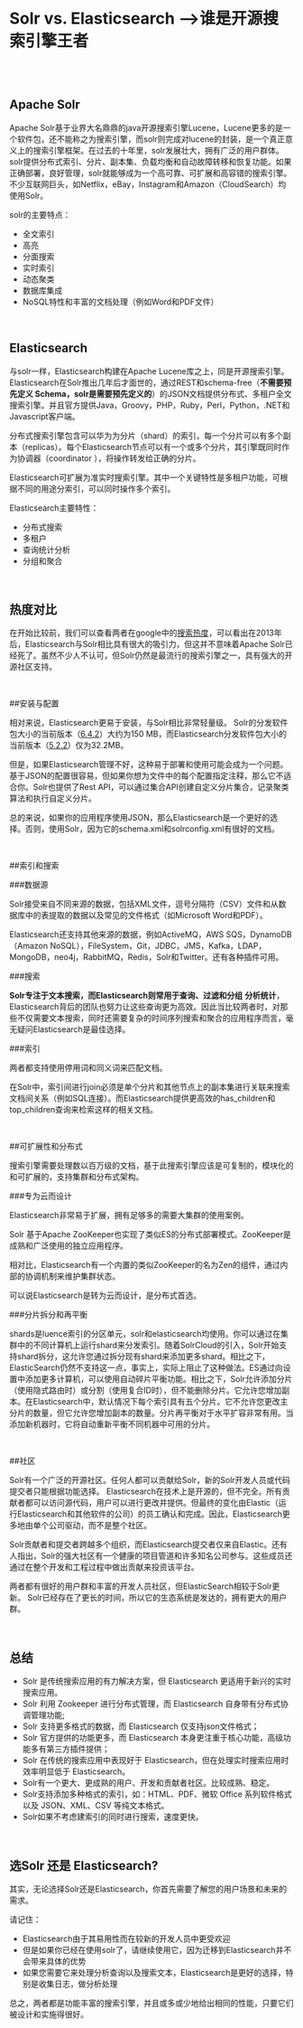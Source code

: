 # Solr vs. Elasticsearch —>谁是开源搜索引擎王者

<br><br>

## Apache Solr

Apache Solr基于业界大名鼎鼎的java开源搜索引擎Lucene，Lucene更多的是一个软件包，还不能称之为搜索引擎，而solr则完成对lucene的封装，是一个真正意义上的搜索引擎框架。在过去的十年里，solr发展壮大，拥有广泛的用户群体。solr提供分布式索引、分片、副本集、负载均衡和自动故障转移和恢复功能。如果正确部署，良好管理，solr就能够成为一个高可靠、可扩展和高容错的搜索引擎。不少互联网巨头，如Netflix，eBay，Instagram和Amazon（CloudSearch）均使用Solr。

solr的主要特点：

- 全文索引
- 高亮
- 分面搜索
- 实时索引
- 动态聚类
- 数据库集成
- NoSQL特性和丰富的文档处理（例如Word和PDF文件）

<br>

## Elasticsearch

与solr一样，Elasticsearch构建在Apache Lucene库之上，同是开源搜索引擎。Elasticsearch在Solr推出几年后才面世的，通过REST和schema-free（**不需要预先定义 Schema，solr是需要预先定义的**）的JSON文档提供分布式、多租户全文搜索引擎。并且官方提供Java，Groovy，PHP，Ruby，Perl，Python，.NET和Javascript客户端。

分布式搜索引擎包含可以华为为分片（shard）的索引，每一个分片可以有多个副本（replicas）。每个Elasticsearch节点可以有一个或多个分片，其引擎既同时作为协调器（coordinator ），将操作转发给正确的分片。

Elasticsearch可扩展为准实时搜索引擎。其中一个关键特性是多租户功能，可根据不同的用途分索引，可以同时操作多个索引。

Elasticsearch主要特性：

- 分布式搜索
- 多租户
- 查询统计分析
- 分组和聚合

<br>

## 热度对比

在开始比较前，我们可以查看两者在google中的[搜索热度](https://trends.google.com/trends/explore?date=all&q=apache%20solr,elasticsearch)，可以看出在2013年后，Elasticsearch与Solr相比具有很大的吸引力，但这并不意味着Apache Solr已经死了。虽然不少人不认可，但Solr仍然是最流行的搜索引擎之一，具有强大的开源社区支持。

<br>

##安装与配置

相对来说，Elasticsearch更易于安装，与Solr相比非常轻量级。 Solr的分发软件包大小的当前版本（[6.4.2](http://mirrors.hust.edu.cn/apache/lucene/solr/6.4.2/)）大约为150 MB，而Elasticsearch分发软件包大小的当前版本（[5.2.2](https://artifacts.elastic.co/downloads/elasticsearch/elasticsearch-5.2.2.tar.gz)）仅为32.2MB。

但是，如果Elasticsearch管理不好，这种易于部署和使用可能会成为一个问题。基于JSON的配置很容易，但如果你想为文件中的每个配置指定注释，那么它不适合你。Solr也提供了Rest API，可以通过集合API创建自定义分片集合，记录聚类算法和执行自定义分片。

总的来说，如果你的应用程序使用JSON，那么Elasticsearch是一个更好的选择。否则，使用Solr，因为它的schema.xml和solrconfig.xml有很好的文档。

<br>

##索引和搜索

###数据源

Solr接受来自不同来源的数据，包括XML文件，逗号分隔符（CSV）文件和从数据库中的表提取的数据以及常见的文件格式（如Microsoft Word和PDF）。

Elasticsearch还支持其他来源的数据，例如ActiveMQ，AWS SQS，DynamoDB（Amazon NoSQL），FileSystem，Git，JDBC，JMS，Kafka，LDAP，MongoDB，neo4j，RabbitMQ，Redis，Solr和Twitter。还有各种插件可用。

###搜索

**Solr专注于文本搜索，而Elasticsearch则常用于查询、过滤和分组** **分析统计**，Elasticsearch背后的团队也努力让这些查询更为高效。因此当比较两者时，对那些不仅需要文本搜索，同时还需要复杂的时间序列搜索和聚合的应用程序而言，毫无疑问Elasticsearch是最佳选择。

###索引

两者都支持使用停用词和同义词来匹配文档。

在Solr中，索引间进行join必须是单个分片和其他节点上的副本集进行关联来搜索文档间关系（例如SQL连接）。而Elasticsearch提供更高效的has_children和top_children查询来检索这样的相关文档。

<br>

##可扩展性和分布式

搜索引擎需要处理数以百万级的文档，基于此搜索引擎应该是可复制的，模块化的和可扩展的，支持集群和分布式架构。

###专为云而设计

Elasticsearch非常易于扩展，拥有足够多的需要大集群的使用案例。

Solr 基于Apache ZooKeeper也实现了类似ES的分布式部署模式。ZooKeeper是成熟和广泛使用的独立应用程序。

相对比，Elasticsearch有一个内置的类似ZooKeeper的名为Zen的组件，通过内部的协调机制来维护集群状态。

可以说Elasticsearch是转为云而设计，是分布式首选。

###分片拆分和再平衡

shards是luence索引的分区单元，solr和elasticsearch均使用。你可以通过在集群中的不同计算机上运行shard来分发索引。随着SolrCloud的引入，Solr开始支持shard拆分，这允许您通过拆分现有shard来添加更多shard。相比之下，ElasticSearch仍然不支持这一点，事实上，实际上阻止了这种做法。ES通过向设置中添加更多计算机，可以使用自动碎片平衡功能。相比之下，Solr允许添加分片（使用隐式路由时）或分割（使用复合ID时），但不能删除分片。它允许您增加副本。在Elasticsearch中，默认情况下每个索引具有五个分片。它不允许您更改主分片的数量，但它允许您增加副本的数量。分片再平衡对于水平扩容非常有用。当添加新机器时，它将自动重新平衡不同机器中可用的分片。

<br>

##社区

Solr有一个广泛的开源社区。任何人都可以贡献给Solr，新的Solr开发人员或代码提交者只能根据功能选择。 Elasticsearch在技术上是开源的，但不完全。所有贡献者都可以访问源代码，用户可以进行更改并提供。但最终的变化由Elastic（运行Elasticsearch和其他软件的公司）的员工确认和完成。因此，Elasticsearch更多地由单个公司驱动，而不是整个社区。

Solr贡献者和提交者跨越多个组织，而Elasticsearch提交者仅来自Elastic。还有人指出，Solr的强大社区有一个健康的项目管道和许多知名公司参与。这些成员还通过在整个开发和工程过程中做出贡献来投资该平台。

两者都有很好的用户群和丰富的开发人员社区，但ElasticSearch相较于Solr更新。 Solr已经存在了更长的时间，所以它的生态系统是发达的，拥有更大的用户群。

<br>

## 总结

- Solr 是传统搜索应用的有力解决方案，但 Elasticsearch 更适用于新兴的实时搜索应用。
- Solr 利用 Zookeeper 进行分布式管理，而 Elasticsearch 自身带有分布式协调管理功能;
- Solr 支持更多格式的数据，而 Elasticsearch 仅支持json文件格式；
- Solr 官方提供的功能更多，而 Elasticsearch 本身更注重于核心功能，高级功能多有第三方插件提供；
- Solr 在传统的搜索应用中表现好于 Elasticsearch，但在处理实时搜索应用时效率明显低于 Elasticsearch。
- Solr有一个更大、更成熟的用户、开发和贡献者社区。比较成熟、稳定。
- Solr支持添加多种格式的索引，如：HTML、PDF、微软 Office 系列软件格式以及 JSON、XML、CSV 等纯文本格式。
- Solr如果不考虑建索引的同时进行搜索，速度更快。

<br>

## 选Solr 还是 Elasticsearch?

其实，无论选择Solr还是Elasticsearch，你首先需要了解您的用户场景和未来的需求。

请记住：

- Elasticsearch由于其易用性而在较新的开发人员中更受欢迎
- 但是如果你已经在使用solr了，请继续使用它，因为迁移到Elasticsearch并不会带来具体的优势
- 如果您需要它来处理分析查询以及搜索文本，Elasticsearch是更好的选择，特别是收集日志，做分析处理

总之，两者都是功能丰富的搜索引擎，并且或多或少地给出相同的性能，只要它们被设计和实施得很好。 

<br>





